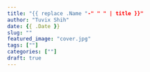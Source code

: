 ```yaml
---
title: "{{ replace .Name "-" " " | title }}"
author: "Tuvix Shih"
date: {{ .Date }}
slug: ""
featured_image: "cover.jpg"
tags: [""]
categories: [""]
draft: true
---
```

